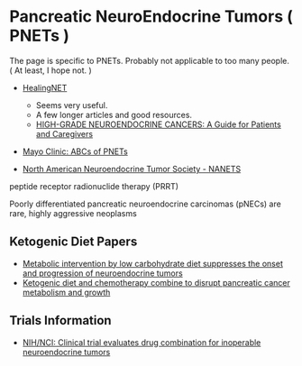 # Pancreatic NeuroEndocrine Tumors ( PNETs )

The page is specific to PNETs.  Probably not applicable to too many people. ( At least, I hope not. )

- [HealingNET](https://www.thehealingnet.org/)
  - Seems very useful.
  - A few longer articles and good resources.
  - [HIGH-GRADE NEUROENDOCRINE CANCERS: A Guide for Patients and Caregivers](./files/HealingNET-HighGradeWEB-FINAL.pdf)

- [Mayo Clinic:  ABCs of PNETs](https://cancerblog.mayoclinic.org/2021/11/10/the-abcs-of-pnets-pancreatic-neuroendocrine-tumors/)

- [North American Neuroendocrine Tumor Society - NANETS](https://nanets.net/)

peptide receptor radionuclide therapy (PRRT)

Poorly differentiated pancreatic neuroendocrine carcinomas (pNECs) are rare, highly aggressive neoplasms

## Ketogenic Diet Papers

- [Metabolic intervention by low carbohydrate diet suppresses the onset and progression of neuroendocrine tumors](https://www.nature.com/articles/s41419-023-06123-1)
- [Ketogenic diet and chemotherapy combine to disrupt pancreatic cancer metabolism and growth](https://www.sciencedirect.com/science/article/pii/S2666634021004098)

## Trials Information

- [NIH/NCI: Clinical trial evaluates drug combination for inoperable neuroendocrine tumors](https://ccr.cancer.gov/news/article/clinical-trial-evaluates-drug-combination-for-inoperable-neuroendocrine-tumors)
